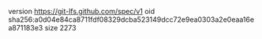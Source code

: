 version https://git-lfs.github.com/spec/v1
oid sha256:a0d04e84ca8711fdf08329dcba523149dcc72e9ea0303a2e0eaa16ea871183e3
size 2273
